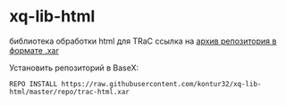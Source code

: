 # xq-lib-html
библиотека обработки html для TRaC
ссылка на [архив репозитория в формате .xar](https://raw.githubusercontent.com/kontur32/xq-lib-html/master/repo/trac-html.xar "trac-html.xar") 

Установить репозиторий в BaseX:
```
REPO INSTALL https://raw.githubusercontent.com/kontur32/xq-lib-html/master/repo/trac-html.xar
```
